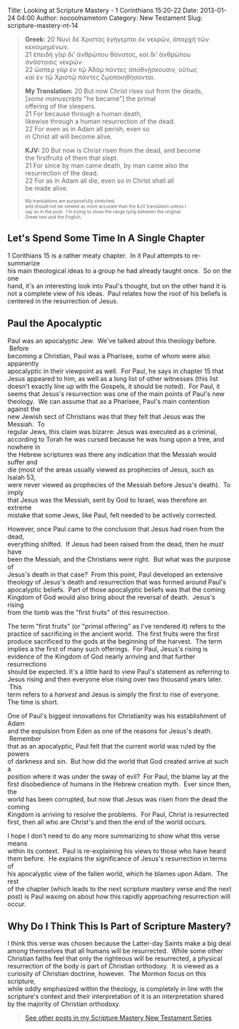 Title: Looking at Scripture Mastery - 1 Corinthians 15:20-22
Date: 2013-01-24 04:00
Author: nocoolnametom
Category: New Testament
Slug: scripture-mastery-nt-14

> **Greek:** <span>20</span> Νυνὶ δὲ Χριστὸς ἐγήγερται ἐκ νεκρῶν, ἀπαρχὴ
> τῶν  
>  κεκοιμημένων.  
>  <span>21</span> ἐπειδὴ γὰρ δι’ ἀνθρώπου θάνατος, καὶ δι’ ἀνθρώπου  
>  ἀνάστασις νεκρῶν·  
>  <span>22</span> ὥσπερ γὰρ ἐν τῷ Ἀδὰμ πάντες ἀποθνῄσκουσιν, οὕτως  
>  καὶ ἐν τῷ Χριστῷ πάντες ζῳοποιηθήσονται.
>
> **My Translation:** <span>20</span> But now Christ rises out from the
> deads,  
>  <span>[*some manuscripts* "he became"]</span> the primal  
>  offering of the sleepers.  
>  <span>21</span> For because through a human death,  
>  likewise through a human resurrection of the dead.  
>  <span>22</span> For even as in Adam all perish, even so  
>  in Christ all will become alive.
>
> **KJV:** <span>20</span> But now is Christ risen from the dead, and
> become  
>  the firstfruits of them that slept.  
>  <span>21</span> For since by man came death, by man came also the  
>  resurrection of the dead.  
>  <span>22</span> For as in Adam all die, even so in Christ shall all  
>  be made alive.<!--more-->
>
> <span style="font-size: x-small;">My translations are purposefully
> stretched  
>  and should not be viewed as more accurate than the KJV translation
> unless I  
>  say so in the post.  I'm trying to show the range lying between the
> original  
>  Greek text and the English.</span>

Let's Spend Some Time In A Single Chapter
-----------------------------------------

1 Corithians 15 is a rather meaty chapter.  In it Paul attempts to
re-summarize  
his main theological ideas to a group he had already taught once.  So
on the one  
hand, it's an interesting look into Paul's thought, but on the other
hand it is  
not a complete view of his ideas.  Paul relates how the root of his
beliefs is  
centered in the resurrection of Jesus.

Paul the Apocalyptic
--------------------

Paul was an apocalyptic Jew.  We've talked about this theology before.
 Before  
becoming a Christian, Paul was a Pharisee, some of whom were also
apparently  
apocalyptic in their viewpoint as well.  For Paul, he says in chapter
15 that  
Jesus appeared to him, as well as a long list of other witnesses (this
list  
doesn't exactly line up with the Gospels, it should be noted).  For
Paul, it  
seems that Jesus's resurrection was one of the main points of Paul's
new  
theology.  We can assume that as a Pharisee, Paul's main contention
against the  
new Jewish sect of Christians was that they felt that Jesus was the
Messiah.  To  
regular Jews, this claim was bizarre: Jesus was executed as a
criminal,  
according to Torah he was cursed because he was hung upon a tree, and
nowhere in  
the Hebrew scriptures was there any indication that the Messiah would
suffer and  
die (most of the areas usually viewed as prophecies of Jesus, such as
Isaiah 53,  
were never viewed as prophecies of the Messiah before Jesus's death).
 To imply  
that Jesus was the Messiah, sent by God to Israel, was therefore an
extreme  
mistake that some Jews, like Paul, felt needed to be actively
corrected.

However, once Paul came to the conclusion that Jesus had risen from the
dead,  
everything shifted.  If Jesus had been raised from the dead, then
he *must* have  
been the Messiah, and the Christians were right.  But what was the
purpose of  
Jesus's death in that case?  From this point, Paul developed an
extensive  
theology of Jesus's death and resurrection that was formed around
Paul's  
apocalyptic beliefs.  Part of those apocalyptic beliefs was that the
coming  
Kingdom of God would also bring about the reversal of death.  Jesus's
rising  
from the tomb was the "first fruits" of this resurrection.

The term "first fruits" (or "primal offering" as I've rendered it)
refers to the  
practice of sacrificing in the ancient world.  The first fruits were
the first  
produce sacrificed to the gods at the beginning of the harvest.  The
term  
implies a the first of many such offerings.  For Paul, Jesus's rising
is  
evidence of the Kingdom of God nearly arriving and that further
resurrections  
should be expected. It's a little hard to view Paul's statement as
referring to  
Jesus rising and then everyone else rising over two thousand years
later.  This  
term refers to a *harvest* and Jesus is simply the first to rise of
everyone.  
The time is short.

One of Paul's biggest innovations for Christianity was his establishment
of Adam  
and the expulsion from Eden as one of the reasons for Jesus's death.
 Remember  
that as an apocalyptic, Paul felt that the current world was ruled by
the powers  
of darkness and sin.  But how did the world that God created arrive at
such a  
position where it was under the sway of evil?  For Paul, the blame lay
at the  
first disobedience of humans in the Hebrew creation myth.  Ever since
then, the  
world has been corrupted, but now that Jesus was risen from the dead
the coming  
Kingdom is arriving to resolve the problems.  For Paul, Christ is
resurrected  
first, then all who are Christ's and then the end of the world occurs.

I hope I don't need to do any more summarizing to show what this verse
means  
within its context.  Paul is re-explaining his views to those who have
heard  
them before.  He explains the significance of Jesus's resurrection in
terms of  
his apocalyptic view of the fallen world, which he blames upon Adam.
 The rest  
of the chapter (which leads to the next scripture mastery verse and the
next  
post) is Paul waxing on about how this rapidly approaching resurrection
will  
occur.

Why Do I Think This Is Part of Scripture Mastery?
-------------------------------------------------

I think this verse was chosen because the Latter-day Saints make a big
deal  
among themselves that all humans will be resurrected.  While some
other  
Christian faiths feel that only the righteous will be resurrected,
a physical  
resurrection of the body *is* part of Christian orthodoxy.  It is
viewed as a  
curiosity of Christian doctrine, however.  The Mormon focus on this
scripture,  
while oddly emphasized within the theology, is completely in line with
the  
scripture's context and their interpretation of it is an interpretation
shared  
by the majority of Christian orthodoxy.

> [See other posts in my Scripture Mastery New Testament Series][]

  [See other posts in my Scripture Mastery New Testament Series]: /scripture-mastery-new-testament/
    "Scripture Mastery: New Testament"
